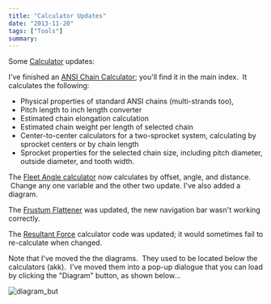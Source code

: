 ```yaml
---
title: "Calculator Updates"
date: "2013-11-20"
tags: ["Tools"]
summary:
---
```


Some [Calculator](https://www.scenic-shop.com/Calculators/) updates:

I've finished an [ANSI Chain Calculator](https://www.scenic-shop.com/Calculators/chain_calcs.html); you'll find it in the main index.  It calculates the following:

- Physical properties of standard ANSI chains (multi-strands too),
- Pitch length to inch length converter
- Estimated chain elongation calculation
- Estimated chain weight per length of selected chain
- Center-to-center calculators for a two-sprocket system, calculating by sprocket centers or by chain length
- Sprocket properties for the selected chain size, including pitch diameter, outside diameter, and tooth width.

The [Fleet Angle calculator](https://www.scenic-shop.com/Calculators/fleet_angle.html) now calculates by offset, angle, and distance.  Change any one variable and the other two update. I've also added a diagram.

The [Frustum Flattener](https://www.scenic-shop.com/Calculators/frustum_flatten.html) was updated, the new navigation bar wasn't working correctly.

The [Resultant Force](https://www.scenic-shop.com/Calculators/resultant_force.html) calculator code was updated; it would sometimes fail to re-calculate when changed.

Note that I've moved the the diagrams.  They used to be located below the calculators (akk).  I've moved them into a pop-up dialogue that you can load by clicking the "Diagram" button, as shown below...

![diagram_but](../images/diagram_but.png)